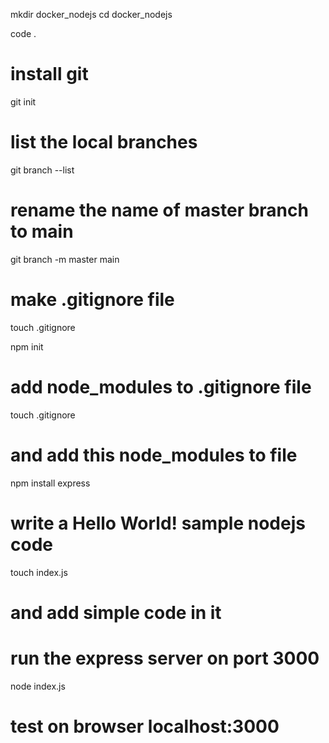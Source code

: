 mkdir docker_nodejs
cd docker_nodejs

code .

# install git
git init

# list the local branches
git branch --list

# rename the name of master branch to main
git branch -m master main

# make .gitignore file
touch .gitignore

npm init

# add node_modules to .gitignore file
touch .gitignore
# and add this node_modules to file

npm install express

# write a Hello World! sample nodejs code
touch index.js
# and add simple code in it

# run the express server on port 3000
node index.js

# test on browser localhost:3000
